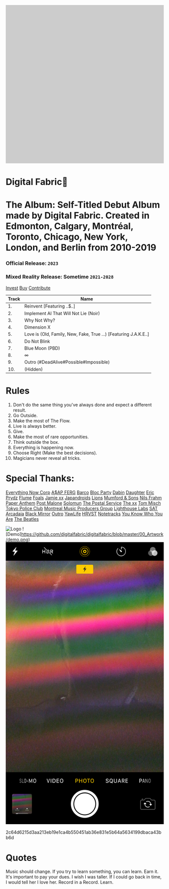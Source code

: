 ![](https://github.com/digitaIfabric/digitalfabric/blob/master/00_Artwork/album-art.png)

# Digital Fabric
# The Album: Self-Titled Debut Album made by Digital Fabric. Created in Edmonton, Calgary, Montréal, Toronto, Chicago, New York, London, and Berlin from 2010-2019

### **Official Release:** `2023`
### Mixed Reality Release: Sometime `2021-2028`

[Invest](https://music.argent.xyz)
[Buy](https://digitalfabric.bandcamp.com)
[Contribute](https://github.com/digitaIfabric/digitalfabric)

| Track | Name |
| ------------- | ------------- |
| 1. | Reinvent [Featuring ..$..] |
| 2. | Implement AI That Will Not Lie (Noir) |
| 3. | Why Not Why? |
| 4. | Dimension X |
| 5. | Love is (Old, Family, New, Fake, True ...) [Featuring J.A.K.E..] |
| 6. | Do Not Blink |
| 7. | Blue Moon (PBD)|
| 8. | ∞ |
| 9. | Outro (#DeadAlive#Possible#Impossible) |
| 10.|      (Hidden) |

# Rules
1. Don't do the same thing you've always done and expect a different result.
2. Go Outside.
3. Make the most of The Flow.
4. Live is always better.
5. Give.
6. Make the most of rare opportunities.
7. Think outside the box.
8. Everything is happening now.
9. Choose Right (Make the best decisions).
0. Magicians never reveal all tricks.

# Special Thanks:

[Everything Now Corp](https://arcadefire.com)
[A$AP FERG](https://alwaysstriveandprosper.asapferg.com/)
[Barco](https://www.barco.com)
[Bloc Party](https://blocparty.com)
[Dabin](https://soundcloud.com/dabinlee)
[Daughter](https://ohdaughter.com)
[Eric Prydz](https://ericprydz.com)
[Flume](https://flu.me)
[Foals](http://www.foals.co.uk/)
[Jamie xx](https://jamiexx.com)
[Japandroids](http://japandroids.com/)
[Lions](http://noeljon)
[Mumford & Sons](https://mumfordandsons.com)
[Nils Frahm](http://www.nilsfrahm.com/)
[Paper Anthem](https://www.paperanthem.com/)
[Post Malone](https://www.postmalone.com)
[Solomun](https://solomun)
[The Postal Service](http://postalservicemusic.net/)
[The xx](http://thexx.info)
[Tom Misch](https://tommisch.com)
[Tokyo Police Club](https://tokyopoliceclub.com)
[Montreal Music Producers Group](https://www.facebook.com/groups/328187851022140/)
[Lighthouse Labs](https://www.lighthouselabs.ca/)
[SAT](http://sat.qc.ca/)
[Arcadaia](http://www.arcadiayeg.com/24072-4497)
[Black Mirror](https://en.wikipedia.org/wiki/Black_Mirror)
[Outro](https://outro.io)
[YawLife](https://sense.yaw.life)
[HRVST](https://gohrvst.com)
[Notetracks](https://notetracks.com)
[You Know Who You Are](https://www.facebook.com/davidwav/friends)
[The Beatles](https://www.thebeatles.com)

![Logo](https://github.com/digitaIfabri/digitalfabric/blob/master/00_Artwork/logo.png)
![Demo]https://github.com/digitaIfabric/digitalfabric/blob/master/00_Artwork/demo.png)
![Profile](https://github.com/digitaIfabric/digitalfabric/blob/master/00_Artwork/profile.PNG)

2c64d6215d3aa213eb19e1ca4b550451ab36e831e5b64a5634199dbaca43bb6d

# Quotes
Music should change.
If you try to learn something, you can learn.
Earn it. It's important to pay your dues.
I wish I was taller.
If I could go back in time, I would tell her I love her.
Record in a Record.
Learn.
